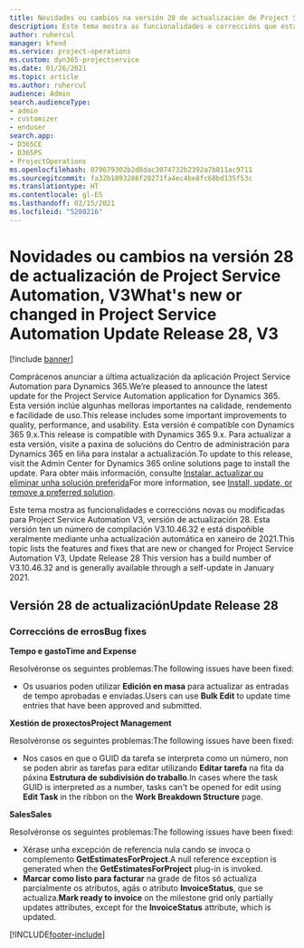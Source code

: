 ```yaml
---
title: Novidades ou cambios na versión 28 de actualización de Project Service Automation, V3
description: Este tema mostra as funcionalidades e correccións que están dispoñibles la versión 28 de actualización de Project Service Automation, V3.
author: ruhercul
manager: kfend
ms.service: project-operations
ms.custom: dyn365-projectservice
ms.date: 01/26/2021
ms.topic: article
ms.author: ruhercul
audience: Admin
search.audienceType:
- admin
- customizer
- enduser
search.app:
- D365CE
- D365PS
- ProjectOperations
ms.openlocfilehash: 079679302b2d8dac3074732b2392a7b811ac9711
ms.sourcegitcommit: fa32b1893286f20271fa4ec4be8fc68bd135f53c
ms.translationtype: HT
ms.contentlocale: gl-ES
ms.lasthandoff: 02/15/2021
ms.locfileid: "5280216"
---
```

# <a name="whats-new-or-changed-in-project-service-automation-update-release-28-v3"></a><span data-ttu-id="fdb98-103">Novidades ou cambios na versión 28 de actualización de Project Service Automation, V3</span><span class="sxs-lookup"><span data-stu-id="fdb98-103">What's new or changed in Project Service Automation Update Release 28, V3</span></span>

[!include [banner](../includes/psa-now-project-operations.md)]

<span data-ttu-id="fdb98-104">Comprácenos anunciar a última actualización da aplicación Project Service Automation para Dynamics 365.</span><span class="sxs-lookup"><span data-stu-id="fdb98-104">We’re pleased to announce the latest update for the Project Service Automation application for Dynamics 365.</span></span> <span data-ttu-id="fdb98-105">Esta versión inclúe algunhas melloras importantes na calidade, rendemento e facilidade de uso.</span><span class="sxs-lookup"><span data-stu-id="fdb98-105">This release includes some important improvements to quality, performance, and usability.</span></span> <span data-ttu-id="fdb98-106">Esta versión é compatible con Dynamics 365 9.x.</span><span class="sxs-lookup"><span data-stu-id="fdb98-106">This release is compatible with Dynamics 365 9.x.</span></span> <span data-ttu-id="fdb98-107">Para actualizar a esta versión, visite a paxina de solucións do Centro de administración para Dynamics 365 en liña para instalar a actualización.</span><span class="sxs-lookup"><span data-stu-id="fdb98-107">To update to this release, visit the Admin Center for Dynamics 365 online solutions page to install the update.</span></span> <span data-ttu-id="fdb98-108">Para obter máis información, consulte [Instalar, actualizar ou eliminar unha solución preferida](https://docs.microsoft.com/power-platform/admin/install-remove-preferred-solution)</span><span class="sxs-lookup"><span data-stu-id="fdb98-108">For more information, see [Install, update, or remove a preferred solution](https://docs.microsoft.com/power-platform/admin/install-remove-preferred-solution).</span></span>

<span data-ttu-id="fdb98-109">Este tema mostra as funcionalidades e correccións novas ou modificadas para Project Service Automation V3, versión de actualización 28. Esta versión ten un número de compilación V3.10.46.32 e está dispoñible xeralmente mediante unha actualización automática en xaneiro de 2021.</span><span class="sxs-lookup"><span data-stu-id="fdb98-109">This topic lists the features and fixes that are new or changed for Project Service Automation V3, Update Release 28 This version has a build number of V3.10.46.32 and is generally available through a self-update in January 2021.</span></span>

## <a name="update-release-28"></a><span data-ttu-id="fdb98-110">Versión 28 de actualización</span><span class="sxs-lookup"><span data-stu-id="fdb98-110">Update Release 28</span></span>

### <a name="bug-fixes"></a><span data-ttu-id="fdb98-111">Correccións de erros</span><span class="sxs-lookup"><span data-stu-id="fdb98-111">Bug fixes</span></span>

<span data-ttu-id="fdb98-112">**Tempo e gasto**</span><span class="sxs-lookup"><span data-stu-id="fdb98-112">**Time and Expense**</span></span>

<span data-ttu-id="fdb98-113">Resolvéronse os seguintes problemas:</span><span class="sxs-lookup"><span data-stu-id="fdb98-113">The following issues have been fixed:</span></span>

- <span data-ttu-id="fdb98-114">Os usuarios poden utilizar **Edición en masa** para actualizar as entradas de tempo aprobadas e enviadas.</span><span class="sxs-lookup"><span data-stu-id="fdb98-114">Users can use **Bulk Edit** to update time entries that have been approved and submitted.</span></span>

<span data-ttu-id="fdb98-115">**Xestión de proxectos**</span><span class="sxs-lookup"><span data-stu-id="fdb98-115">**Project Management**</span></span>

<span data-ttu-id="fdb98-116">Resolvéronse os seguintes problemas:</span><span class="sxs-lookup"><span data-stu-id="fdb98-116">The following issues have been fixed:</span></span>

- <span data-ttu-id="fdb98-117">Nos casos en que o GUID da tarefa se interpreta como un número, non se poden abrir as tarefas para editar utilizando **Editar tarefa** na fita da páxina **Estrutura de subdivisión do traballo**.</span><span class="sxs-lookup"><span data-stu-id="fdb98-117">In cases where the task GUID is interpreted as a number, tasks can't be opened for edit using **Edit Task** in the ribbon on the **Work Breakdown Structure** page.</span></span>

<span data-ttu-id="fdb98-118">**Sales**</span><span class="sxs-lookup"><span data-stu-id="fdb98-118">**Sales**</span></span>

<span data-ttu-id="fdb98-119">Resolvéronse os seguintes problemas:</span><span class="sxs-lookup"><span data-stu-id="fdb98-119">The following issues have been fixed:</span></span>

- <span data-ttu-id="fdb98-120">Xérase unha excepción de referencia nula cando se invoca o complemento **GetEstimatesForProject**.</span><span class="sxs-lookup"><span data-stu-id="fdb98-120">A null reference exception is generated when the **GetEstimatesForProject** plug-in is invoked.</span></span>
- <span data-ttu-id="fdb98-121">**Marcar como listo para facturar** na grade de fitos só actualiza parcialmente os atributos, agás o atributo **InvoiceStatus**, que se actualiza.</span><span class="sxs-lookup"><span data-stu-id="fdb98-121">**Mark ready to invoice** on the milestone grid only partially updates attributes, except for the **InvoiceStatus** attribute, which is updated.</span></span>



[!INCLUDE[footer-include](../includes/footer-banner.md)]